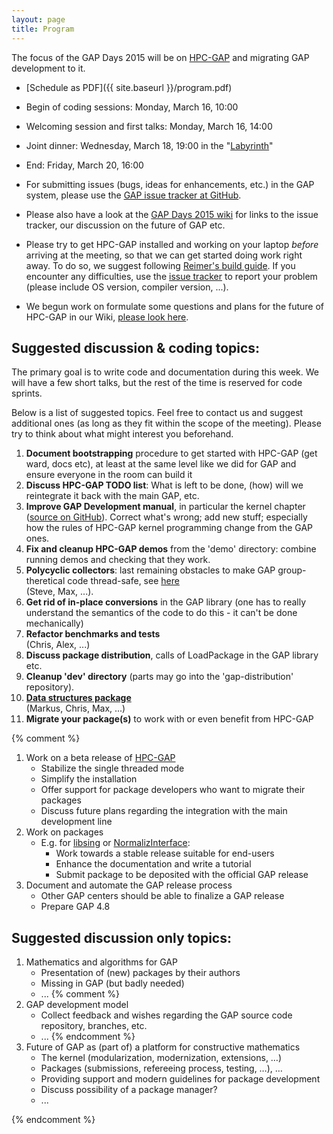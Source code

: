 ```yaml
---
layout: page
title: Program
---
```


The focus of the GAP Days 2015 will be on [HPC-GAP](http://www-circa.mcs.st-and.ac.uk/hpcgap.php)
and migrating GAP development to it.


*  [Schedule as PDF]({{ site.baseurl }}/program.pdf)
  * Begin of coding sessions: Monday, March 16, 10:00
  * Welcoming session and first talks: Monday, March 16, 14:00
  * Joint dinner: Wednesday, March 18, 19:00 in the "[Labyrinth](http://www.labyrinthaachen.de)"
  * End: Friday, March 20, 16:00

* For submitting issues (bugs, ideas for enhancements, etc.) in the GAP system, please use the
[GAP issue tracker at GitHub](https://github.com/gap-system/gap/issues).

* Please also have a look at the [GAP Days 2015 wiki](https://github.com/gapdays/gapdays2015-spring/wiki)
for links to the issue tracker, our discussion on the future of GAP etc.

* Please try to get HPC-GAP installed and working on your laptop
_before_ arriving at the meeting, so that we can get started doing work
right away. To do so, we suggest following [Reimer's build guide](https://github.com/gap-system/gap/wiki/Building-HPC-GAP).
If you encounter any difficulties, use the [issue tracker](https://github.com/gap-system/gap/issues)
to report your problem (please include OS version, compiler version, ...).

* We begun work on formulate some questions and plans for the future of HPC-GAP
in our Wiki,  [please look here](https://github.com/gapdays/gapdays2015-spring/wiki/HPC-GAP-Plans).

## Suggested discussion & coding topics:

The primary goal is to write code and documentation during this week.
We will have a few short talks, but the rest of the time is reserved
for code sprints. 

Below is a list of suggested topics. Feel free to contact us and
suggest additional ones (as long as they fit within the scope of the meeting).
Please try to think about what might interest you beforehand.


1. **Document bootstrapping** procedure to get started with HPC-GAP (get ward, docs etc), at least at the same level like we did for GAP and ensure everyone in the room can build it
1. **Discuss HPC-GAP TODO list**: What is left to be done, (how) will we reintegrate
it back with the main GAP, etc.
1. **Improve GAP Development manual**, in particular the kernel chapter ([source on GitHub](https://github.com/gap-system/gap-distribution/blob/master/doc/dev/kernel.xml)). Correct what's wrong; add new stuff; especially how the rules of HPC-GAP kernel programming change from the GAP ones.
1. **Fix and cleanup HPC-GAP demos** from the 'demo' directory: combine running demos and checking that they work.
1. **Polycyclic collectors**: last remaining obstacles to make GAP group-theretical code thread-safe, see [here](http://tracker.gap-system.org/issues/325)
   <br>(Steve, Max, ...). 
1. **Get rid of in-place conversions** in the GAP library (one has to really understand the semantics of the code to do this - it can't be done mechanically)
1. **Refactor benchmarks and tests**
   <br>(Chris, Alex, ...)
1. **Discuss package distribution**, calls of LoadPackage in the GAP library etc.
1. **Cleanup 'dev' directory** (parts may go into the 'gap-distribution' repository).
1. **[Data structures package](https://bitbucket.org/gap-system/datastructures)**
   <br>(Markus, Chris, Max, ...)
1. **Migrate your package(s)** to work with or even benefit from HPC-GAP





{% comment %}



1. Work on a beta release of [HPC-GAP](http://www-circa.mcs.st-and.ac.uk/hpcgap.php)
   * Stabilize the single threaded mode
   * Simplify the installation
   * Offer support for package developers who want to migrate their packages
   * Discuss future plans regarding the integration with the main development line
2. Work on packages
   * E.g. for [libsing](http://gap-system.github.io/libsing/) 
     or [NormalizInterface](https://github.com/fingolfin/NormalizInterface):
     * Work towards a stable release suitable for end-users
     * Enhance the documentation and write a tutorial
     * Submit package to be deposited with the official GAP release
3. Document and automate the GAP release process
   * Other GAP centers should be able to finalize a GAP release
   * Prepare GAP 4.8


## Suggested discussion only topics:

1. Mathematics and algorithms for GAP
	* Presentation of (new) packages by their authors
	* Missing in GAP (but badly needed)
	* ...
{% comment %}
2. GAP development model
	* Collect feedback and wishes regarding the GAP source code repository, branches, etc.
	* ...
{% endcomment %}
3. Future of GAP as (part of) a platform for constructive mathematics
	* The kernel (modularization, modernization, extensions, …)
	* Packages (submissions, refereeing process, testing, …), …
	* Providing support and modern guidelines for package development
	* Discuss possibility of a package manager?
	* ...

{% endcomment %}
